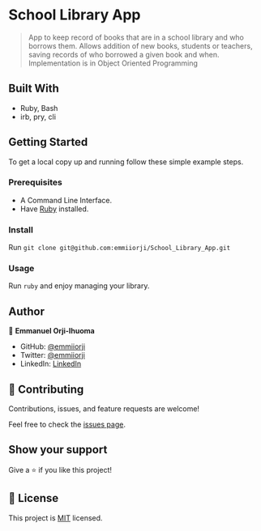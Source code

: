 # School Library App
> App to keep record of books that are in a school library and who borrows them. Allows addition of new books, students or teachers, saving records of who borrowed a given book and when. Implementation is in Object Oriented Programming


## Built With

- Ruby, Bash
- irb, pry, cli

## Getting Started

To get a local copy up and running follow these simple example steps.

### Prerequisites

- A Command Line Interface.
- Have [Ruby](https://www.ruby-lang.org/) installed.

### Install

Run `git clone git@github.com:emmiiorji/School_Library_App.git`

### Usage

Run `ruby` and enjoy managing your library.

## Author

👤 **Emmanuel Orji-Ihuoma**

- GitHub: [@emmiiorji](https://github.com/emmiiorji)
- Twitter: [@emmiiorji](https://twitter.com/emmiiorji)
- LinkedIn: [LinkedIn](https://linkedin.com/in/orji-emmanuel)

## 🤝 Contributing

Contributions, issues, and feature requests are welcome!

Feel free to check the [issues page](../../issues/).

## Show your support

Give a ⭐️ if you like this project!

## 📝 License

This project is [MIT](./MIT.md) licensed.
